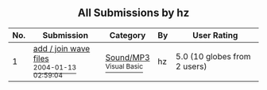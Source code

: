 ﻿<div align="center">

## All Submissions by hz

</div>

No.  | Submission | Category | By   | User Rating
---- | ---------- | -------- | ---- | -----------
1 | [add /  join  wave files<br /><sup>2004-01-13 02:59:04</sup>](https://github.com/Planet-Source-Code/hz-add-join-wave-files__1-50959) | [Sound/MP3<br /><sup>Visual Basic</sup>](../ByCategory/sound-mp3__1-45.md) | hz | 5.0 (10 globes from 2 users)
